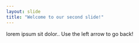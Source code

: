 ```yaml
---
layout: slide
title: "Welcome to our second slide!"
---
```

lorem ipsum sit dolor..
Use the left arrow to go back!
